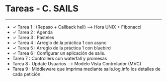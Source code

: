 # Tareas - C. SAILS
_________________________________________

* ✓ Tarea 1 : (Repaso + Callback hell) --> Hora UNIX + Fibonacci    
* ✓ Tarea 2 : Agenda
* ✓ Tarea 3 : Pasteles
* ✓ Tarea 4 : Arreglo de la práctica 1 con async                     
* ✓ Tarea 5 : Arreglo de la práctica 1 con bluebird
* ✓ Tarea 6 : Configurar un aplicación de salis.
*  Tarea 7 : Controllers con waterfall y promesas
*  Tarea 8 : Update Usuarios --> Modelo Vista Controlador (MVC)
*  Tarea 9 : Middleware que imprima mediante sails.log.info los detalles de cada petición.
